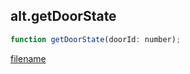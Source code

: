 ## alt.getDoorState

```js
function getDoorState(doorId: number);
```

[filename](method_getDoorState_m.md ':include')